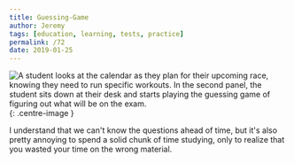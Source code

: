 ```yaml
---
title: Guessing-Game
author: Jeremy
tags: [education, learning, tests, practice]
permalink: /72
date: 2019-01-25
---
```


![A student looks at the calendar as they plan for their upcoming race, knowing they need to run specific workouts. In the second panel, the student sits down at their desk and starts playing the guessing game of figuring out what will be on the exam.](https://res.cloudinary.com/dh3hm8pb7/image/upload/c_scale,q_auto:best,w_615/v1535842782/Handwaving/Published/Guessing-Game.png){: .centre-image }

I understand that we can't know the questions ahead of time, but it's also pretty annoying to spend a solid chunk of time studying, only to realize that you wasted your time on the wrong material.